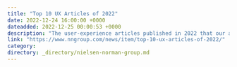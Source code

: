 ```yaml
---
title: "Top 10 UX Articles of 2022"
date: 2022-12-24 16:00:00 +0000
dateadded: 2022-12-25 00:00:53 +0000
description: "The user-experience articles published in 2022 that our audience read the most."
link: "https://www.nngroup.com/news/item/top-10-ux-articles-of-2022/"
category:
directory: _directory/nielsen-norman-group.md
---
```

